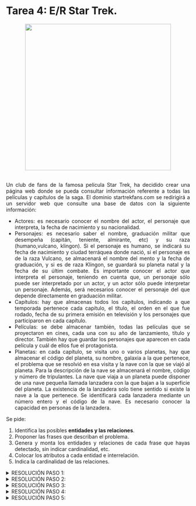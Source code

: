 <div align ="justify">

# Tarea 4: E/R Star Trek.

<div align="center">
<img src="https://github.com/jpexposito/base-datos/blob/main/ER/tareas/tarea10/img/star-trek.png" width="400px"/>
</div>
</br>

Un club de fans de la famosa película Star Trek, ha decidido crear una página web donde se pueda consultar información referente a todas las películas y capítulos de la saga. El dominio startrekfans.com se redirigirá a
un servidor web que consulte una base de datos con la siguiente información:
- Actores: es necesario conocer el nombre del actor, el personaje que interpreta, la fecha de nacimiento y su nacionalidad.
- Personajes: es necesario saber el nombre, graduación militar que
desempeña (capitán, teniente, almirante, etc) y su raza (humano,vulcano, klingon). Si el personaje es humano, se indicará su fecha de
nacimiento y ciudad terráquea donde nació, si el personaje es de la raza Vulcano, se almacenará el nombre del mento y la fecha de graduación, y si es de raza Klingon, se guardará su planeta natal y la fecha de su últim combate. Es importante conocer el actor que interpreta el personaje, teniendo en cuenta que, un personaje sólo puede ser interpretado por un actor, y un actor sólo puede interpretar un personaje. Además, será necesarios conocer el personaje del que depende directamente en graduación militar.
- Capítulos: hay que almacenas todos los capítulos, indicando a que temporada pertenece cada capítulo, el título, el orden en el que fue rodado, fecha de su primera emisión en televisión y los personajes que participaron en cada capítulo.
- Películas: se debe almacenar también, todas las películas que se proyectaron en cines, cada una con su año de lanzamiento, título y director. También hay que guardar los personajes que aparecen en cada película y cuál de ellos fue el protagonista.
- Planetas: en cada capítulo, se visita uno o varios planetas, hay que almacenar el código del planeta, su nombre, galaxia a la que pertenece, el problema que se resolvió en esa visita y la nave con la que se viajó al planeta. Para la descripción de la nave se almacenará el nombre, código y número de tripulantes. La nave que viaja a un planeta puede disponer de una nave pequeña llamada lanzadera con la que bajan a la superficie del planeta. La existencia de la lanzadera solo tiene sentido si existe la nave a la que pertenece. Se identificará cada lanzadera mediante un número entero y el código de la nave. Es necesario conocer la capacidad en personas de la lanzadera.

Se pide:
1. Identifica las posibles **entidades y las relaciones**.
2. Proponer las frases que describan el problema.
3. Genera y monta los entidades y relaciones de cada frase que hayas detectado, sin indicar cardinalidad, etc.
4. Colocar los atributos a cada entidad e interrelación.
5. Indica la cardinalidad de las relaciones.

<details>
      <summary>RESOLUCIÓN PASO 1:</summary>
      
  </br>
  
  <img src="https://github.com/samugd17/base-datos-bae-/blob/main/TAREAS/Tarea5/Ejercicio%2010/IMG/ER.n%C2%BA10.PASO1.drawio.png">
  
  </br>
  
</details>

<details>
      <summary>RESOLUCIÓN PASO 2:</summary>
 
- En esta base de datos, queremos conocer los actores que interpretan a cada personaje, los cuales serán clasificados según su raza (Humano, Vulcano y Klingon) junto a sus respectivas características.
      
- Además, tendremos en cuenta las apariciones de estos en la filmografía de Star Trek, desde las películas hasta los capítulos de la serie.
      
- Dentro de estos capítulos, clasificaremos los planetas visitados en las diferentes naves, que también serán organizadas teniendo en cuenta si disponen de una lanzadera o no.
        
  </br>
  
</details>

<details>
      <summary>RESOLUCIÓN PASO 3:</summary>
      
  <br>
  
  <img src="https://github.com/samugd17/base-datos-bae-/blob/main/TAREAS/Tarea5/Ejercicio%2010/IMG/ER.n%C2%BA10.PASO3.drawio.png">
  
  </br>
  
</details>

<details>
      <summary>RESOLUCIÓN PASO 4:</summary>
      
  </br>
  
  <img src="https://github.com/samugd17/base-datos-bae-/blob/main/TAREAS/Tarea5/Ejercicio%2010/IMG/ER.n%C2%BA10.PASO4.drawio.png">
  
  </br>
  
</details>

<details>
      <summary>RESOLUCIÓN PASO 5:</summary>
      
  </br>
  
  <img src="https://github.com/samugd17/base-datos-bae-/blob/main/TAREAS/Tarea5/Ejercicio%2010/IMG/ER.n%C2%BA10.PASO5.drawio.png">
  
  </br>
  
</details>
</div>
